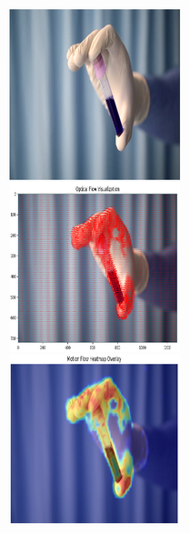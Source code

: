 <img src="data/0.png" width="300" height="300">
<img src="data/1.png" width="300" height="300">
<img src="data/2.png" width="300" height="300">

